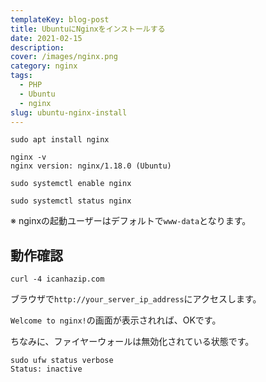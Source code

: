 ```yaml
---
templateKey: blog-post
title: UbuntuにNginxをインストールする
date: 2021-02-15
description:
cover: /images/nginx.png
category: nginx
tags:
  - PHP
  - Ubuntu
  - nginx
slug: ubuntu-nginx-install
---
```


```shell
sudo apt install nginx
```

```shell
nginx -v
nginx version: nginx/1.18.0 (Ubuntu)
```

```shell
sudo systemctl enable nginx
```

```shell
sudo systemctl status nginx
```

※ nginxの起動ユーザーはデフォルトで`www-data`となります。

## 動作確認

```shell
curl -4 icanhazip.com
```

ブラウザで`http://your_server_ip_address`にアクセスします。

`Welcome to nginx!`の画面が表示されれば、OKです。

ちなみに、ファイヤーウォールは無効化されている状態です。
```shell
sudo ufw status verbose
Status: inactive
```